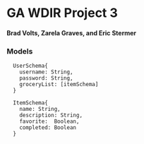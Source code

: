 # GA WDIR Project 3
#### Brad Volts, Zarela Graves, and Eric Stermer
### Models
```
  UserSchema{
    username: String,
    password: String,
    groceryList: [itemSchema]
  }

  ItemSchema{
    name: String,
    description: String,
    favorite:  Boolean,
    completed: Boolean
  }
  
```
